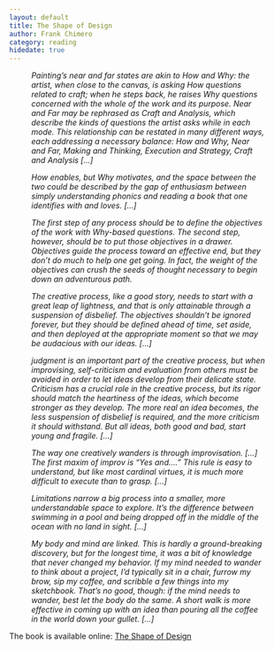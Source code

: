 ```yaml
---
layout: default
title: The Shape of Design
author: Frank Chimero
category: reading
hidedate: true
---
```


<figure><i><p>Painting’s near and far states are akin to How and Why: the artist, when close to the canvas, is asking How questions related to craft; when he steps back, he raises Why questions concerned with the whole of the work and its purpose. Near and Far may be rephrased as Craft and Analysis, which describe the kinds of questions the artist asks while in each mode. This relationship can be restated in many different ways, each addressing a necessary balance: How and Why, Near and Far, Making and Thinking, Execution and Strategy, Craft and Analysis […] </p>

<p>How enables, but Why motivates, and the space between the two could be described by the gap of enthusiasm between simply understanding phonics and reading a book that one identifies with and loves. […]</p>

<p>The first step of any process should be to define the objectives of the work with Why-based questions. The second step, however, should be to put those objectives in a drawer. Objectives guide the process toward an effective end, but they don’t do much to help one get going. In fact, the weight of the objectives can crush the seeds of thought necessary to begin down an adventurous path.</p>

<p>The creative process, like a good story, needs to start with a great leap of lightness, and that is only attainable through a suspension of disbelief. The objectives shouldn’t be ignored forever, but they should be defined ahead of time, set aside, and then deployed at the appropriate moment so that we may be audacious with our ideas. […]</p>

<p>judgment is an important part of the creative process, but when improvising, self-criticism and evaluation from others must be avoided in order to let ideas develop from their delicate state. Criticism has a crucial role in the creative process, but its rigor should match the heartiness of the ideas, which become stronger as they develop. The more real an idea becomes, the less suspension of disbelief is required, and the more criticism it should withstand. But all ideas, both good and bad, start young and fragile. […]</p>

<p>The way one creatively wanders is through improvisation. […] The first maxim of improv is “Yes and….” This rule is easy to understand, but like most cardinal virtues, it is much more difficult to execute than to grasp. […]</p>

<p>Limitations narrow a big process into a smaller, more understandable space to explore. It’s the difference between swimming in a pool and being dropped off in the middle of the ocean with no land in sight. […]</p>

<p>My body and mind are linked. This is hardly a ground-breaking discovery, but for the longest time, it was a bit of knowledge that never changed my behavior. If my mind needed to wander to think about a project, I’d typically sit in a chair, furrow my brow, sip my coffee, and scribble a few things into my sketchbook. That’s no good, though: if the mind needs to wander, best let the body do the same. A short walk is more effective in coming up with an idea than pouring all the coffee in the world down your gullet. […]</p>
</i></figure>

The book is available online: [The Shape of Design](https://shapeofdesignbook.com)
